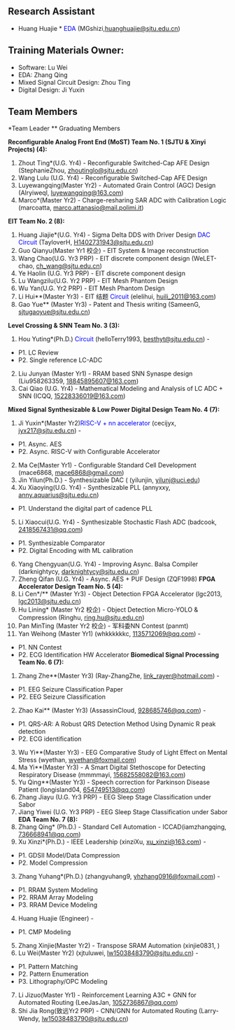 ## Research Assistant
- Huang Huajie \* <span style="color:blue">EDA</span> (MGshizi,huanghuajie@sjtu.edu.cn) 

## Training Materials Owner:
- Software: Lu Wei
- EDA: Zhang Qing
- Mixed Signal Circuit Design: Zhou Ting
- Digital Design: Ji Yuxin

## Team Members
\*Team Leader
\** Graduating Members

**Reconfigurable Analog Front End (MoST) Team No. 1 (SJTU & Xinyi Projects) (4):**
 1. Zhout Ting\*(U.G. Yr4) - Reconfigurable Switched-Cap AFE Design <span style="color:blue"></span> (StephanieZhou, zhoutinglo@sjtu.edu.cn)
 2. Wang Lulu (U.G. Yr4) - Reconfigurable Switched-Cap AFE Design
 3. Luyewangqing(Master Yr2) - Automated Grain Control (AGC) Design <span style="color:blue"></span> (Alryiweql, luyewangqing@163.com)
 4. Marco\*(Master Yr2) - Charge-resharing SAR ADC with Calibration Logic <span style="color:blue"></span> (marcoatta, marco.attanasio@mail.polimi.it)

**EIT Team No. 2 (8):**
 1. Huang Jiajie\*(U.G. Yr4) - Sigma Delta DDS with Driver Design <span style="color:blue">DAC Circuit</span> (TayloverH, H1402731943@sjtu.edu.cn)
 2. Guo Qianyu(Master Yr1 校企) - EIT System & Image reconstruction <span style="color:blue">
 3. Wang Chao(U.G. Yr3 PRP) - EIT discrete component design <span style="color:blue"></span> (WeLET-chao, ch_wang@sjtu.edu.cn)
 4. Ye Haolin (U.G. Yr3 PRP) - EIT discrete component design <span style="color:blue">
 5. Lu Wangzilu(U.G. Yr2 PRP) - EIT Mesh Phantom Design
 6. Wu Yan(U.G. Yr2 PRP) - EIT Mesh Phantom Design
 7. Li Hui\**(Master Yr3) - EIT 结题 <span style="color:blue">Circuit</span> (elelihui, huili_2011@163.com)
 8. Gao Yue\** (Master Yr3) - Patent and Thesis writing<span style="color:blue"></span> (SameenG, sjtugaoyue@sjtu.edu.cn)
 
**Level Crossing & SNN Team No. 3 (3):**
 1. Hou Yuting\*(Ph.D.) <span style="color:blue">Circuit</span> (helloTerry1993, besthyt@sjtu.edu.cn) - 
  - P1. LC Review 
  - P2. Single reference LC-ADC
 2. Liu Junyan (Master Yr1) - RRAM based SNN Synaspe design<span style="color:blue"></span> (Liu958263359, 18845895607@163.com)
 3. Cai Qiao (U.G. Yr4) - Mathematical Modeling and Analysis of LC ADC + SNN<span style="color:blue"></span> (ICQQ, 15228336019@163.com)

**Mixed Signal Synthesizable & Low Power Digital Design Team No. 4 (7):** 
 1. Ji Yuxin\*(Master Yr2)<span style="color:blue">RISC-V + nn accelerator</span> (cecijyx, jyx217@sjtu.edu.cn) - 
 - P1. Async. AES 
 - P2. Async. RISC-V with Configurable Accelerator 
 2. Ma Ce(Master Yr1) - Configurable Standard Cell Development<span style="color:blue"></span> (mace6868, mace6868@gmail.com)
 3. Jin Yilun(Ph.D.) - Synthesizable DAC ( <span style="color:blue"></span> (yilunjin, yilunj@uci.edu)
 4. Xu Xiaoying(U.G. Yr4) - Synthesizable PLL <span style="color:blue"></span> (annyxxy, anny.aquarius@sjtu.edu.cn)  
 - P1. Understand the digital part of cadence PLL
 5. Li Xiaocui(U.G. Yr4) - Synthesizable Stochastic Flash ADC<span style="color:blue"></span> (badcook, 2418567431@qq.com)  
 - P1. Synthesizable Comparator
 - P2. Digital Encoding with ML calibration
 6. Yang Chengyuan(U.G. Yr4) - Improving Async. Balsa Compiler<span style="color:blue"></span> (darknightycy, darknightycy@sjtu.edu.cn)
 7. Zheng Qifan (U.G. Yr4) - Async. AES + PUF Design<span style="color:blue"></span> (ZQF1998)
**FPGA Accelerator Design Team No. 5 (4):**
 1. Li Cen*/** (Master Yr3) - Object Detection FPGA Accelerator<span style="color:blue"></span> (lgc2013, lgc2013@sjtu.edu.cn)
 2. Hu Lining* (Master Yr2 校企) - Object Detection Micro-YOLO & Compression<span style="color:blue"></span> (Ringhu, ring.hu@sjtu.edu.cn)
 3. Pan MinTing (Master Yr2 校企) - 军科委NN Contest<span style="color:blue"></span> (panmt)
 4. Yan Weihong (Master Yr1) <span style="color:blue"></span> (whkkkkkkc, 1135712069@qq.com) - 
 - P1. NN Contest
 - P2. ECG Identification HW Accelerator
**Biomedical Signal Processing Team No. 6 (7):**
 1. Zhang Zhe\**(Master Yr3) <span style="color:blue"></span> (Ray-ZhangZhe, link_rayer@hotmail.com) - 
 - P1. EEG Seizure Classification Paper
 - P2. EEG Seizure Classification
 2. Zhao Kai\** (Master Yr3)<span style="color:blue"></span> (AssassinCloud, 928685746@qq.com) - 
 - P1. QRS-AR: A Robust QRS Detection Method Using Dynamic R peak detection
 - P2. ECG identification
 3. Wu Yi\**(Master Yr3) - EEG Comparative Study of Light Effect on Mental Stress <span style="color:blue"></span> (wyethan, wyethan@foxmail.com) 
 4. Ma Yi\**(Master Yr3) - A Smart Digital Stethoscope for Detecting Respiratory Disease<span style="color:blue"></span> (mmmmayi, 15682558082@163.com)
 5. Yu Qing\**(Master Yr3) - Speech correction for Parkinson Disease Patient <span style="color:blue"></span> (longisland04, 654749513@qq.com)
 6. Zhang Jiayu (U.G. Yr3 PRP) - EEG Sleep Stage Classification under Sabor<span style="color:blue"></span> 
 7. Jiang Yiwei (U.G. Yr3 PRP) - EEG Sleep Stage Classification under Sabor
**EDA Team No. 7 (8):**
 1. Zhang Qing\* (Ph.D.) - Standard Cell Automation - ICCAD<span style="color:blue"></span>(iamzhangqing, 736668941@qq.com)
 2. Xu Xinzi\*(Ph.D.) - IEEE Leadership <span style="color:blue"></span> (xinziXu, xu_xinzi@163.com) - 
 - P1. GDSII Model/Data Compression
 - P2. Model Compression
 3. Zhang Yuhang\*(Ph.D.)<span style="color:blue"></span> (zhangyuhang9, yhzhang0916@foxmail.com) - 
 - P1. RRAM System Modeling
 - P2. RRAM Array Modeling
 - P3. RRAM Device Modeling
 4. Huang Huajie (Engineer)<span style="color:blue"></span> - 
 - P1. CMP Modeling
 5. Zhang Xinjie(Master Yr2) - Transpose SRAM Automation <span style="color:blue"></span> (xinjie0831, )
 6. Lu Wei(Master Yr2)<span style="color:blue"></span> (xjtuluwei, lw15038483790@sjtu.edu.cn) - 
 - P1. Pattern Matching
 - P2. Pattern Enumeration
 - P3. Lithography/OPC Modeling
 7. Li Jizuo(Master Yr1) - Reinforcement Learning A3C + GNN for Automated Routing<span style="color:blue"></span> (LeeJasJan, 1052736867@qq.com)
 8. Shi Jia Rong(致远Yr2 PRP) - CNN/GNN for Automated Routing <span style="color:blue"></span> (Larry-Wendy, lw15038483790@sjtu.edu.cn)

